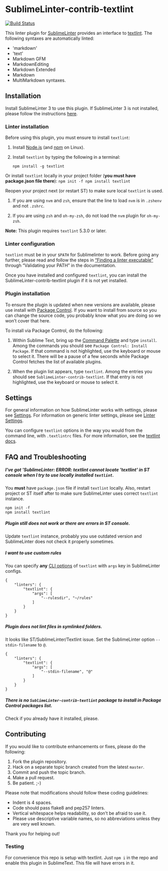 SublimeLinter-contrib-textlint
================================

[![Build Status](https://travis-ci.org/joeybaker/SublimeLinter-textlint.svg?branch=master)](https://travis-ci.org/joeybaker/SublimeLinter-textlint)

This linter plugin for [SublimeLinter][docs] provides an interface to [textlint](__linter_homepage__). The following syntaxes are automatically linted:

* 'markdown'
* 'text'
* Markdown GFM
* MarkdownEditing
* Markdown Extended
* Markdown
* MultiMarkdown syntaxes.

## Installation
Install SublimeLinter 3 to use this plugin. If SublimeLinter 3 is not installed, please follow the instructions [here][installation].

### Linter installation
Before using this plugin, you must ensure to install `textlint`:

1. Install [Node.js](http://nodejs.org) (and [npm](https://github.com/joyent/node/wiki/Installing-Node.js-via-package-manager) on Linux).

1. Install `textlint` by typing the following in a terminal:
   ```
   npm install -g textlint
   ```
Or install `textlint` locally in your project folder (**you must have package.json file there**):
    ```
    npm init -f
    npm install textlint
    ```

Reopen your project next (or restart ST) to make sure local `textlint` is used.


1. If you are using `nvm` and `zsh`, ensure that the line to load `nvm` is in `.zshenv` and not `.zshrc`.

1. If you are using `zsh` and `oh-my-zsh`, do not load the `nvm` plugin for `oh-my-zsh`.


**Note:** This plugin requires `textlint` 5.3.0 or later.

### Linter configuration
`textlint` must be in your `$PATH` for Sublimelinter to work. Before going any further, please read and follow the steps in [“Finding a linter executable”](http://sublimelinter.readthedocs.org/en/latest/troubleshooting.html#finding-a-linter-executable) through “Validating your PATH” in the documentation.

Once you have installed and configured `textlint`, you can install the SublimeLinter-contrib-textlint plugin if it is not yet installed.

### Plugin installation
To ensure the plugin is updated when new versions are available, please use install with [Package Control][pc]. If you want to install from source so you can change the source code, you probably know what you are doing so we won’t cover that here.

To install via Package Control, do the following:

1. Within Sublime Text, bring up the [Command Palette][cmd] and type `install`. Among the commands you should see `Package Control: Install Package`. If that command is not highlighted, use the keyboard or mouse to select it. There will be a pause of a few seconds while Package Control fetches the list of available plugins.

1. When the plugin list appears, type `textlint`. Among the entries you should see `SublimeLinter-contrib-textlint`. If that entry is not highlighted, use the keyboard or mouse to select it.

## Settings
For general information on how SublimeLinter works with settings, please see [Settings][settings]. For information on generic linter settings, please see [Linter Settings][linter-settings].

You can configure `textlint` options in the way you would from the command line, with `.textlintrc` files. For more information, see the [textlint docs](https://github.com/textlint/textlint).

## FAQ and Troubleshooting

##### I've got 'SublimeLinter: ERROR: textlint cannot locate 'textlint' in ST console when I try to use locally installed `textlint`.

You **must** have `package.json` file if install `textlint` locally. Also, restart project or ST itself after to make sure SublimeLinter uses correct `textlint` instance.

```
npm init -f
npm install textlint
```

##### Plugin still does not work or there are errors in ST console.

Update `textlint` instance, probably you use outdated version and SublimeLinter does not check it properly sometimes.

##### I want to use custom rules

You can specify **any** [CLI options](https://github.com/textlint/textlint#cli) of `textlint` with `args` key in SublimeLinter configs.

```
{
    "linters": {
        "textlint": {
            "args": [
                "--rulesdir", "~/rules"
            ]
        }
    }
}
```

##### Plugin does not lint files in symlinked folders.

It looks like ST/SublimeLinter/Textlint issue. Set the SublimeLinter option `--stdin-filename` to `@`.

```
{
    "linters": {
        "textlint": {
            "args": [
                "--stdin-filename", "@"
            ]
        }
    }
}
```


##### There is no `SublimeLinter-contrib-textlint` package to install in Package Control packages list.

Check if you already have it installed, please.

## Contributing
If you would like to contribute enhancements or fixes, please do the following:

1. Fork the plugin repository.
1. Hack on a separate topic branch created from the latest `master`.
1. Commit and push the topic branch.
1. Make a pull request.
1. Be patient.  ;-)

Please note that modifications should follow these coding guidelines:

- Indent is 4 spaces.
- Code should pass flake8 and pep257 linters.
- Vertical whitespace helps readability, so don’t be afraid to use it.
- Please use descriptive variable names, so no abbreviations unless they are very well known.

Thank you for helping out!

### Testing
For convenience this repo is setup with textlint. Just `npm i` in the repo and enable this plugin in SublimeText. This file will have errors in it.


[docs]: http://sublimelinter.readthedocs.org
[installation]: http://sublimelinter.readthedocs.org/en/latest/installation.html
[locating-executables]: http://sublimelinter.readthedocs.org/en/latest/usage.html#how-linter-executables-are-located
[pc]: https://sublime.wbond.net/installation
[cmd]: http://docs.sublimetext.info/en/sublime-text-3/extensibility/command_palette.html
[settings]: http://sublimelinter.readthedocs.org/en/latest/settings.html
[linter-settings]: http://sublimelinter.readthedocs.org/en/latest/linter_settings.html
[inline-settings]: http://sublimelinter.readthedocs.org/en/latest/settings.html#inline-settings
